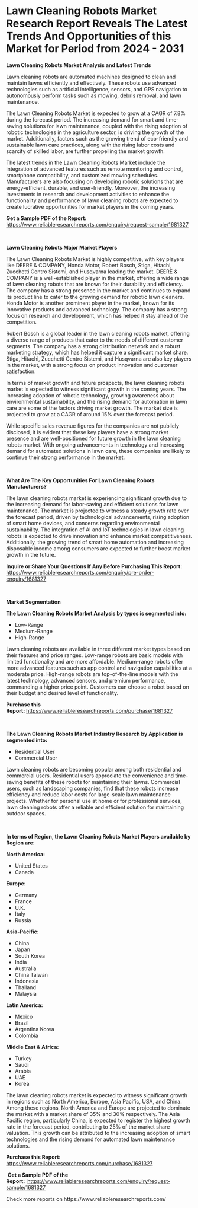 <p><h1>Lawn Cleaning Robots Market Research Report Reveals The Latest Trends And Opportunities of this Market for Period from 2024 - 2031</h1></p><p><strong>Lawn Cleaning Robots Market Analysis and Latest Trends</strong></p>
<p><p>Lawn cleaning robots are automated machines designed to clean and maintain lawns efficiently and effectively. These robots use advanced technologies such as artificial intelligence, sensors, and GPS navigation to autonomously perform tasks such as mowing, debris removal, and lawn maintenance.</p><p>The Lawn Cleaning Robots Market is expected to grow at a CAGR of 7.8% during the forecast period. The increasing demand for smart and time-saving solutions for lawn maintenance, coupled with the rising adoption of robotic technologies in the agriculture sector, is driving the growth of the market. Additionally, factors such as the growing trend of eco-friendly and sustainable lawn care practices, along with the rising labor costs and scarcity of skilled labor, are further propelling the market growth.</p><p>The latest trends in the Lawn Cleaning Robots Market include the integration of advanced features such as remote monitoring and control, smartphone compatibility, and customized mowing schedules. Manufacturers are also focusing on developing robotic solutions that are energy-efficient, durable, and user-friendly. Moreover, the increasing investments in research and development activities to enhance the functionality and performance of lawn cleaning robots are expected to create lucrative opportunities for market players in the coming years.</p></p>
<p><strong>Get a Sample PDF of the Report:&nbsp;</strong> <a href="https://www.reliableresearchreports.com/enquiry/request-sample/1681327">https://www.reliableresearchreports.com/enquiry/request-sample/1681327</a></p>
<p>&nbsp;</p>
<p><strong>Lawn Cleaning Robots Major Market Players</strong></p>
<p><p>The Lawn Cleaning Robots Market is highly competitive, with key players like DEERE & COMPANY, Honda Motor, Robert Bosch, Stiga, Hitachi, Zucchetti Centro Sistemi, and Husqvarna leading the market. DEERE & COMPANY is a well-established player in the market, offering a wide range of lawn cleaning robots that are known for their durability and efficiency. The company has a strong presence in the market and continues to expand its product line to cater to the growing demand for robotic lawn cleaners. Honda Motor is another prominent player in the market, known for its innovative products and advanced technology. The company has a strong focus on research and development, which has helped it stay ahead of the competition.</p><p>Robert Bosch is a global leader in the lawn cleaning robots market, offering a diverse range of products that cater to the needs of different customer segments. The company has a strong distribution network and a robust marketing strategy, which has helped it capture a significant market share. Stiga, Hitachi, Zucchetti Centro Sistemi, and Husqvarna are also key players in the market, with a strong focus on product innovation and customer satisfaction.</p><p>In terms of market growth and future prospects, the lawn cleaning robots market is expected to witness significant growth in the coming years. The increasing adoption of robotic technology, growing awareness about environmental sustainability, and the rising demand for automation in lawn care are some of the factors driving market growth. The market size is projected to grow at a CAGR of around 15% over the forecast period.</p><p>While specific sales revenue figures for the companies are not publicly disclosed, it is evident that these key players have a strong market presence and are well-positioned for future growth in the lawn cleaning robots market. With ongoing advancements in technology and increasing demand for automated solutions in lawn care, these companies are likely to continue their strong performance in the market.</p></p>
<p>&nbsp;</p>
<p><strong>What Are The Key Opportunities For Lawn Cleaning Robots Manufacturers?</strong></p>
<p><p>The lawn cleaning robots market is experiencing significant growth due to the increasing demand for labor-saving and efficient solutions for lawn maintenance. The market is projected to witness a steady growth rate over the forecast period, driven by technological advancements, rising adoption of smart home devices, and concerns regarding environmental sustainability. The integration of AI and IoT technologies in lawn cleaning robots is expected to drive innovation and enhance market competitiveness. Additionally, the growing trend of smart home automation and increasing disposable income among consumers are expected to further boost market growth in the future.</p></p>
<p><strong>Inquire or Share Your Questions If Any Before Purchasing This Report:</strong> <a href="https://www.reliableresearchreports.com/enquiry/pre-order-enquiry/1681327">https://www.reliableresearchreports.com/enquiry/pre-order-enquiry/1681327</a></p>
<p>&nbsp;</p>
<p><strong>Market Segmentation</strong></p>
<p><strong>The Lawn Cleaning Robots Market Analysis by types is segmented into:</strong></p>
<p><ul><li>Low-Range</li><li>Medium-Range</li><li>High-Range</li></ul></p>
<p><p>Lawn cleaning robots are available in three different market types based on their features and price ranges. Low-range robots are basic models with limited functionality and are more affordable. Medium-range robots offer more advanced features such as app control and navigation capabilities at a moderate price. High-range robots are top-of-the-line models with the latest technology, advanced sensors, and premium performance, commanding a higher price point. Customers can choose a robot based on their budget and desired level of functionality.</p></p>
<p><strong>Purchase this Report:&nbsp;</strong><a href="https://www.reliableresearchreports.com/purchase/1681327">https://www.reliableresearchreports.com/purchase/1681327</a></p>
<p>&nbsp;</p>
<p><strong>The Lawn Cleaning Robots Market Industry Research by Application is segmented into:</strong></p>
<p><ul><li>Residential User</li><li>Commercial User</li></ul></p>
<p><p>Lawn cleaning robots are becoming popular among both residential and commercial users. Residential users appreciate the convenience and time-saving benefits of these robots for maintaining their lawns. Commercial users, such as landscaping companies, find that these robots increase efficiency and reduce labor costs for large-scale lawn maintenance projects. Whether for personal use at home or for professional services, lawn cleaning robots offer a reliable and efficient solution for maintaining outdoor spaces.</p></p>
<p>&nbsp;</p>
<p><strong>In terms of Region, the Lawn Cleaning Robots Market Players available by Region are:</strong></p>
<p>
    <p> <strong> North America: </strong>
        <ul>
            <li>United States</li>
            <li>Canada</li>
        </ul>
        </p> 
    <p> <strong> Europe: </strong>
        <ul>
            <li>Germany</li>
            <li>France</li>
            <li>U.K.</li>
            <li>Italy</li>
            <li>Russia</li>
        </ul>
        </p> 
    <p> <strong> Asia-Pacific: </strong>
        <ul>
            <li>China</li>
            <li>Japan</li>
            <li>South Korea</li>
            <li>India</li>
            <li>Australia</li>
            <li>China Taiwan</li>
            <li>Indonesia</li>
            <li>Thailand</li>
            <li>Malaysia</li>
        </ul>
        </p> 
    <p> <strong> Latin America: </strong>
        <ul>
            <li>Mexico</li>
            <li>Brazil</li>
            <li>Argentina Korea</li>
            <li>Colombia</li>
        </ul>
        </p> 
    <p> <strong> Middle East & Africa: </strong>
        <ul>
            <li>Turkey</li>
            <li>Saudi</li>
            <li>Arabia</li>
            <li>UAE</li>
            <li>Korea</li>
        </ul>
    </p>
    </p>
<p><p>The lawn cleaning robots market is expected to witness significant growth in regions such as North America, Europe, Asia Pacific, USA, and China. Among these regions, North America and Europe are projected to dominate the market with a market share of 35% and 30% respectively. The Asia Pacific region, particularly China, is expected to register the highest growth rate in the forecast period, contributing to 25% of the market share valuation. This growth can be attributed to the increasing adoption of smart technologies and the rising demand for automated lawn maintenance solutions.</p></p>
<p><strong>Purchase this Report: </strong><a href="https://www.reliableresearchreports.com/purchase/1681327">https://www.reliableresearchreports.com/purchase/1681327</a></p>
<p>&nbsp;<strong>Get a Sample PDF of the Report:&nbsp;&nbsp;</strong><a href="https://www.reliableresearchreports.com/enquiry/request-sample/1681327">https://www.reliableresearchreports.com/enquiry/request-sample/1681327</a></p>
<p><strong></strong></p>
<p>Check more reports on https://www.reliableresearchreports.com/</p>
